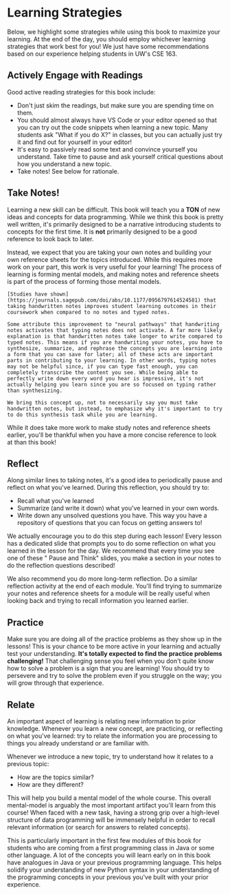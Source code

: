# Learning Strategies

Below, we highlight some strategies while using this book to maximize your learning. At the end of the day, you should employ whichever learning strategies that work best for you! We just have some recommendations based on our experience helping students in UW's CSE 163.

## Actively Engage with Readings

Good active reading strategies for this book include:

- Don't just skim the readings, but make sure you are spending time on them.
- You should almost always have VS Code or your editor opened so that you can try out the code snippets when learning a new topic. Many students ask "What if you do X?" in classes, but you can actually just try it and find out for yourself in your editor!
- It's easy to passively read some text and convince yourself you understand. Take time to pause and ask yourself critical questions about how you understand a new topic.
- Take notes! See below for rationale.

## Take Notes!

Learning a new skill can be difficult. This book will teach you a **TON** of new ideas and concepts for data programming. While we think this book is pretty well written, it's primarily designed to be a narrative introducing students to concepts for the first time. It is **not** primarily designed to be a good reference to look back to later.

Instead, we expect that you are taking your own notes and building your own reference sheets for the topics introduced. While this requires more work on your part, this work is very useful for your learning! The process of learning is forming mental models, and making notes and reference sheets is part of the process of forming those mental models.

```{note}
[Studies have shown](https://journals.sagepub.com/doi/abs/10.1177/0956797614524581) that taking handwritten notes improves student learning outcomes in their coursework when compared to no notes and typed notes.

Some attribute this improvement to "neural pathways" that handwriting notes activates that typing notes does not activate. A far more likely explanation is that handwritten notes take longer to write compared to typed notes. This means if you are handwriting your notes, you have to synthesize, summarize, and rephrase the concepts you are learning into a form that you can save for later; all of these acts are important parts in contributing to your learning. In other words, typing notes may not be helpful since, if you can type fast enough, you can completely transcribe the content you see. While being able to perfectly write down every word you hear is impressive, it's not actually helping you learn since you are so focused on typing rather than synthesizing.

We bring this concept up, not to necessarily say you must take handwritten notes, but instead, to emphasize why it's important to try to do this synthesis task while you are learning.
```

While it does take more work to make study notes and reference sheets earlier, you'll be thankful when you have a more concise reference to look at than this book!

## Reflect

Along similar lines to taking notes, it's a good idea to periodically pause and reflect on what you've learned. During this reflection, you should try to:

- Recall what you've learned
- Summarize (and write it down) what you've learned in your own words.
- Write down any unsolved questions you have. This way you have a repository of questions that you can focus on getting answers to!

We actually encourage you to do this step during each lesson! Every lesson has a dedicated slide that prompts you to do some reflection on what you learned in the lesson for the day. We recommend that every time you see one of these "<i class="far fa-pause-circle"></i> Pause and Think" slides, you make a section in your notes to do the reflection questions described!

We also recommend you do more long-term reflection. Do a similar reflection activity at the end of each module. You'll find trying to summarize your notes and reference sheets for a module will be really useful when looking back and trying to recall information you learned earlier.

## Practice

Make sure you are doing all of the practice problems as they show up in the lessons! This is your chance to be more active in your learning and actually test your understanding. **It's totally expected to find the practice problems challenging!** That challenging sense you feel when you don't quite know how to solve a problem is a sign that you are learning! You should try to persevere and try to solve the problem even if you struggle on the way; you will grow through that experience.

## Relate

An important aspect of learning is relating new information to prior knowledge. Whenever you learn a new concept, are practicing, or reflecting on what you've learned: try to relate the information you are processing to things you already understand or are familiar with.

Whenever we introduce a new topic, try to understand how it relates to a previous topic:

- How are the topics similar?
- How are they different?

This will help you build a mental model of the whole course. This overall mental-model is arguably the most important artifact you'll learn from this course! When faced with a new task, having a strong grip over a high-level structure of data programming will be immensely helpful in order to recall relevant information (or search for answers to related concepts).

This is particularly important in the first few modules of this book for students who are coming from a first programming class in Java or some other language. A lot of the concepts you will learn early on in this book have analogues in Java or your previous programming language. This helps solidify your understanding of new Python syntax in your understanding of the programming concepts in your previous you've built with your prior experience.
